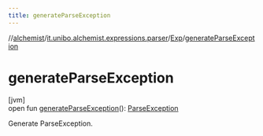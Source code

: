 ```yaml
---
title: generateParseException
---
```

//[alchemist](../../../index.html)/[it.unibo.alchemist.expressions.parser](../index.html)/[Exp](index.html)/[generateParseException](generate-parse-exception.html)



# generateParseException



[jvm]\
open fun [generateParseException](generate-parse-exception.html)(): [ParseException](../-parse-exception/index.html)



Generate ParseException.




